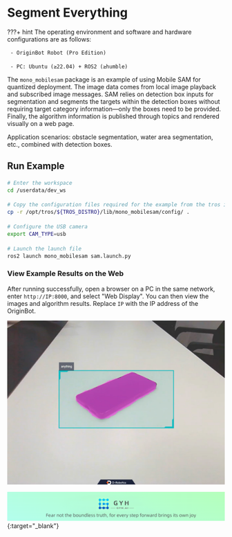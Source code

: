 # **Segment Everything**

???+ hint
    The operating environment and software and hardware configurations are as follows:

     - OriginBot Robot (Pro Edition)
    
     - PC: Ubuntu (≥22.04) + ROS2 (≥humble)

The `mono_mobilesam` package is an example of using Mobile SAM for quantized deployment. The image data comes from local image playback and subscribed image messages. SAM relies on detection box inputs for segmentation and segments the targets within the detection boxes without requiring target category information—only the boxes need to be provided. Finally, the algorithm information is published through topics and rendered visually on a web page.

Application scenarios: obstacle segmentation, water area segmentation, etc., combined with detection boxes.

## **Run Example**
```bash
# Enter the workspace
cd /userdata/dev_ws

# Copy the configuration files required for the example from the tros installation path.
cp -r /opt/tros/${TROS_DISTRO}/lib/mono_mobilesam/config/ .

# Configure the USB camera
export CAM_TYPE=usb

# Launch the launch file
ros2 launch mono_mobilesam sam.launch.py 
```

### **View Example Results on the Web**

After running successfully, open a browser on a PC in the same network, enter `http://IP:8000`, and select "Web Display". You can then view the images and algorithm results. Replace `IP` with the IP address of the OriginBot.

![Image Segmentation Results](../../assets/img/mobilesam/Clip_2024-09-15_11-44-04.png)

[![Footer Image](../../assets/img/footer_en.png)](https://www.guyuehome.com/){:target="_blank"}